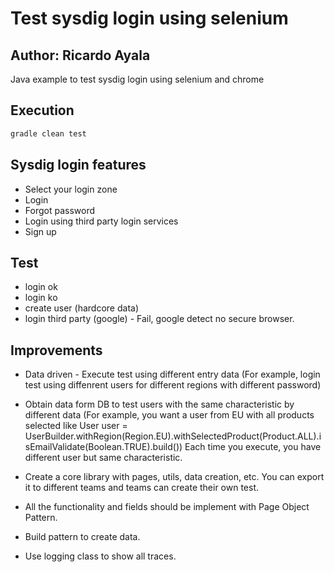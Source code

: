 # Test sysdig login using selenium 
## Author: Ricardo Ayala

Java example to test sysdig login using selenium and chrome

## Execution

```bash
gradle clean test
```

## Sysdig login features

- Select your login zone
- Login
- Forgot password
- Login using third party login services
- Sign up

## Test

- login ok
- login ko
- create user (hardcore data)
- login third party (google) - Fail, google detect no secure browser.

## Improvements

- Data driven - Execute test using different entry data (For example, login test using diffenrent users for different regions with different password)

- Obtain data form DB to test users with the same characteristic by different data (For example, you want a user from EU with all products selected like User user = UserBuilder.withRegion(Region.EU).withSelectedProduct(Product.ALL).isEmailValidate(Boolean.TRUE).build()) Each time you execute, you have different user but same characteristic.

- Create a core library with pages, utils, data creation, etc. You can export it to different teams and teams can create their own test.

- All the functionality and fields should be implement with Page Object Pattern.

- Build pattern to create data.

- Use logging class to show all traces.



